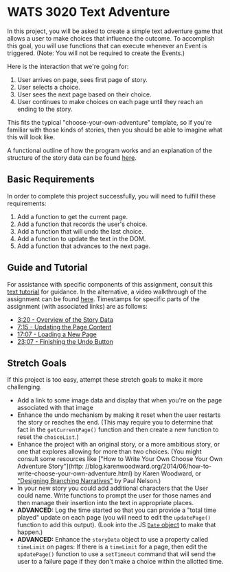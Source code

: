 # WATS 3020 Text Adventure

In this project, you will be asked to create a simple text adventure game that allows a user to make choices that influence the outcome. To accomplish this goal, you will use functions that can execute whenever an Event is triggered. (Note: You will not be required to create the Events.)

Here is the interaction that we're going for:

1. User arrives on page, sees first page of story.
2. User selects a choice.
3. User sees the next page based on their choice.
4. User continues to make choices on each page until they reach an ending to the story.

This fits the typical "choose-your-own-adventure" template, so if you're familiar with those kinds of stories, then you should be able to imagine what this will look like.

A functional outline of how the program works and an explanation of the structure of the story data can be found [here](./outline.md).

## Basic Requirements
In order to complete this project successfully, you will need to fulfill these
requirements:

1. Add a function to get the current page.
2. Add a function that records the user's choice.
3. Add a function that will undo the last choice.
4. Add a function to update the text in the DOM.
5. Add a function that advances to the next page.

## Guide and Tutorial
For assistance with specific components of this assignment, consult this [text tutorial](./tutorials.md) for guidance. In the alternative, a video walkthrough of the assignment can be found [here](https://youtu.be/wrJMhsQOfZQ). Timestamps for specific parts of the assignment (with associated links) are as follows:
* [3:20 - Overview of the Story Data](https://youtu.be/wrJMhsQOfZQ?t=200)
* [7:15 - Updating the Page Content](https://youtu.be/wrJMhsQOfZQ?t=435)
* [17:07 - Loading a New Page](https://youtu.be/wrJMhsQOfZQ?t=1027)
* [23:07 - Finishing the Undo Button](https://youtu.be/wrJMhsQOfZQ?t=1387)

## Stretch Goals
If this project is too easy, attempt these stretch goals to make it more
challenging.

* Add a link to some image data and display that when you're on the page associated with that image
* Enhance the undo mechanism by making it reset when the user restarts the story or reaches the end. (This may require you to determine that fact in the `getCurrentPage()` function and then create a new function to reset the `choiceList`.)
* Enhance the project with an original story, or a more ambitious story, or one that explores allowing for more than two choices. (You might consult some resources like ["How to Write Your Own Choose Your Own Adventure Story"](http:
//blog.karenwoodward.org/2014/06/how-to-write-choose-your-own-adventure.html) by Karen Woodward, or ["Designing Branching Narratives"](https://thestoryelement.wordpress.com/2015/02/11/designing-branching-narrative/) by Paul Nelson.)
* In your new story you could add additional characters that the User could name. Write functions to prompt the user for those names and then manage their insertion into the text in appropriate places.
* **ADVANCED:** Log the time started so that you can provide a "total time played" update on each page (you will need to edit the `updatePage()` function to add this output). (Look into the JS [`Date` object](https://developer.mozilla.org/en-US/docs/Web/JavaScript/Reference/Global_Objects/Date) to make that happen.)
* **ADVANCED:** Enhance the `storyData` object to use a property called `timeLimit` on pages: If there is a `timeLimit` for a page, then edit the `updatePage()` function to use a `setTimeout` command that will send the user to a failure page if they don't make a choice within the allotted time.
